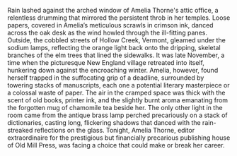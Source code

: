 Rain lashed against the arched window of Amelia Thorne's attic office, a relentless drumming that mirrored the persistent throb in her temples.  Loose papers, covered in Amelia’s meticulous scrawls in crimson ink, danced across the oak desk as the wind howled through the ill-fitting panes.  Outside, the cobbled streets of Hollow Creek, Vermont, gleamed under the sodium lamps, reflecting the orange light back onto the dripping, skeletal branches of the elm trees that lined the sidewalks.  It was late November, a time when the picturesque New England village retreated into itself, hunkering down against the encroaching winter.  Amelia, however, found herself trapped in the suffocating grip of a deadline, surrounded by towering stacks of manuscripts, each one a potential literary masterpiece or a colossal waste of paper.  The air in the cramped space was thick with the scent of old books, printer ink, and the slightly burnt aroma emanating from the forgotten mug of chamomile tea beside her.  The only other light in the room came from the antique brass lamp perched precariously on a stack of dictionaries, casting long, flickering shadows that danced with the rain-streaked reflections on the glass.  Tonight, Amelia Thorne, editor extraordinaire for the prestigious but financially precarious publishing house of Old Mill Press, was facing a choice that could make or break her career.
